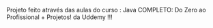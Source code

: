 Projeto feito através das aulas do curso : Java COMPLETO: Do Zero ao Profissional + Projetos! da Uddemy !!! 

